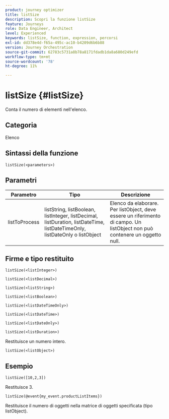```yaml
---
product: journey optimizer
title: listSize
description: Scopri la funzione listSize
feature: Journeys
role: Data Engineer, Architect
level: Experienced
keywords: listSize, function, expression, percorsi
exl-id: dd378e4d-f65a-495c-ac10-b4209d6b6b88
version: Journey Orchestration
source-git-commit: 62783c5731a8b78a8171fdadb1da8a680d249efd
workflow-type: tm+mt
source-wordcount: '78'
ht-degree: 11%

---
```


# listSize {#listSize}

Conta il numero di elementi nell&#39;elenco.

## Categoria

Elenco

## Sintassi della funzione

`listSize(<parameters>)`

## Parametri

| Parametro | Tipo | Descrizione |
|-----------|------------------|------------------|
| listToProcess | listString, listBoolean, listInteger, listDecimal, listDuration, listDateTime, listDateTimeOnly, listDateOnly o listObject | Elenco da elaborare. Per listObject, deve essere un riferimento di campo. Un listObject non può contenere un oggetto null. |

## Firme e tipo restituito

`listSize(<listInteger>)`

`listSize(<listDecimal>)`

`listSize(<listString>)`

`listSize(<listBoolean>)`

`listSize(<listDateTimeOnly>)`

`listSize(<listDateTime>)`

`listSize(<listDateOnly>)`

`listSize(<listDuration>)`

Restituisce un numero intero.

`listSize(<listObject>)`

## Esempio

`listSize([10,2,3])`

Restituisce 3.

`listSize(@event{my_event.productListItems})`

Restituisce il numero di oggetti nella matrice di oggetti specificata (tipo listObject).
